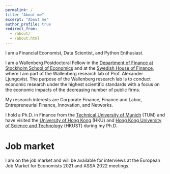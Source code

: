 ```yaml
---
permalink: /
title: "About me"
excerpt: "About me"
author_profile: true
redirect_from: 
  - /about/
  - /about.html
---
```


I am a Financial Economist, Data Scientist, and Python Enthusiast.

I am a Wallenberg Postdoctoral Fellow in the [Department of Finance at Stockholm School of Economics](https://www.hhs.se/en/research/departments/df/ "Department of Finance at Stockholm School of Economics") and at the [Swedish House of Finance](https://www.hhs.se/en/houseoffinance/ "Swedish House of Finance"), where I am part of the Wallenberg research lab of Prof. Alexander Ljungqvist. The purpose of the Wallenberg research lab is to conduct economic research under the highest scientific standards with a focus on the economic impacts of the decreasing number of public firms.

My research interests are Corporate Finance, Finance and Labor, Entrepreneurial Finance, Innovation, and Networks.

I hold a Ph.D. in Finance from the [Technical University of Munich](https://www.wi.tum.de/ "Technical University of Munich") (TUM) and have visited the [University of Hong Kong](https://www.fbe.hku.hk/ "University of Hong Kong") (HKU) and [Hong Kong University of Science and Technology](http://www.bm.ust.hk/fina/ "Hong Kong University of Science and Technology") (HKUST) during my Ph.D.


Job market
======
I am on the job market and will be available for interviews at the European Job Market for Economists 2021 and ASSA 2022 meetings.